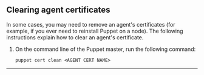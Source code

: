 <!--Tasks describe a procedure the user performs. Tasks typically include 7 or fewer steps. Consider breaking longer tasks into a multi-task process. Avoid shoehorning conceptual or reference information into tasks so that the task is more navigable and reusable.-->

## Clearing agent certificates

In some cases, you may need to remove an agent's certificates (for example, if you ever need to reinstall Puppet on a node). The following instructions explain how to clear an agent's certificate. 

1. On the command line of the Puppet master, run the following command:

   ~~~
   puppet cert clean <AGENT CERT NAME>
   ~~~

* * *
